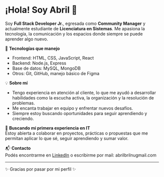 # ¡Hola! Soy Abril 👋

Soy **Full Stack Developer Jr.**, egresada como **Community Manager** y actualmente estudiante de **Licenciatura en Sistemas**. Me apasiona la tecnología, la comunicación y los espacios donde siempre se puede aprender algo nuevo.

🔧 **Tecnologías que manejo**  
- Frontend: HTML, CSS, JavaScript, React  
- Backend: Node.js, Express  
- Base de datos: MySQL, MongoDB  
- Otros: Git, GitHub, manejo básico de Figma

💡 **Sobre mí**  
- Tengo experiencia en atención al cliente, lo que me ayudó a desarrollar habilidades como la escucha activa, la organización y la resolución de problemas.
- Me encanta trabajar en equipo y enfrentar nuevos desafíos.
- Siempre estoy buscando oportunidades para seguir aprendiendo y creciendo.

🚀 **Buscando mi primera experiencia en IT**  
Estoy abierta a colaborar en proyectos, prácticas o propuestas que me permitan aplicar lo que sé, seguir aprendiendo y sumar valor.

📬 **Contacto**  
Podés encontrarme en [LinkedIn](https://www.linkedin.com/in/abril-nu%C3%B1ez) o escribirme por mail: abrilbrilnugmail.com

---
✨ Gracias por pasar por mi perfil ✨

